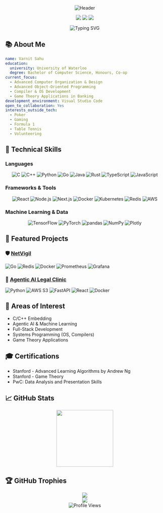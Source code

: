 <div align="center">
  <img src="https://capsule-render.vercel.app/api?type=waving&color=gradient&height=150&section=header&text=Varnit%20Sahu&fontSize=50&animation=fadeIn&fontAlignY=32&desc=Software%20Engineer&descAlignY=50&descAlign=70" alt="Header" />
</div>

<p align="center">
  <a href="mailto:vsahu@uwaterloo.ca"><img src="https://img.shields.io/badge/Email-vsahu%40uwaterloo.ca-4285F4?style=for-the-badge&logo=gmail&logoColor=white&labelColor=2e3440&color=4c566a"/></a>
  <a href="https://linkedin.com/in/varnitsahu"><img src="https://img.shields.io/badge/LinkedIn-varnitsahu-0077B5?style=for-the-badge&logo=linkedin&logoColor=white&labelColor=2e3440&color=4c566a"/></a>
  <a href="https://github.com/VarnitOS"><img src="https://img.shields.io/badge/GitHub-VarnitOS-181717?style=for-the-badge&logo=github&logoColor=white&labelColor=2e3440&color=4c566a"/></a>
</p>

<div align="center">
  <img src="https://readme-typing-svg.herokuapp.com?font=Fira+Code&weight=500&size=28&duration=4000&pause=1000&color=88C0D0&center=true&vCenter=true&width=600&height=70&lines=Building+High-Performance+Systems;Machine+Learning+%26+Game+Theory;Full+Stack+Development;Low-Level+Systems+Programming" alt="Typing SVG" />
</div>

## 📚 About Me

```yaml
name: Varnit Sahu
education:
  university: University of Waterloo
  degree: Bachelor of Computer Science, Honours, Co-op
current_focus:
  - Advanced Computer Organization & Design
  - Advanced Object-Oriented Programming
  - Compiler & OS Development
  - Game Theory Applications in Banking
development_environment: Visual Studio Code
open_to_collaboration: Yes
interests_outside_tech:
  - Poker
  - Gaming
  - Formula 1
  - Table Tennis
  - Volunteering
```

## 🔧 Technical Skills

### Languages
<p align="center">
  <img src="https://img.shields.io/badge/C-A8B9CC?style=for-the-badge&logo=c&logoColor=black" alt="C" />
  <img src="https://img.shields.io/badge/C++-00599C?style=for-the-badge&logo=c%2B%2B&logoColor=white" alt="C++" />
  <img src="https://img.shields.io/badge/Python-3776AB?style=for-the-badge&logo=python&logoColor=white" alt="Python" />
  <img src="https://img.shields.io/badge/Go-00ADD8?style=for-the-badge&logo=go&logoColor=white" alt="Go" />
  <img src="https://img.shields.io/badge/Java-ED8B00?style=for-the-badge&logo=openjdk&logoColor=white" alt="Java" />
  <img src="https://img.shields.io/badge/Rust-000000?style=for-the-badge&logo=rust&logoColor=white" alt="Rust" />
  <img src="https://img.shields.io/badge/TypeScript-3178C6?style=for-the-badge&logo=typescript&logoColor=white" alt="TypeScript" />
  <img src="https://img.shields.io/badge/JavaScript-F7DF1E?style=for-the-badge&logo=javascript&logoColor=black" alt="JavaScript" />
</p>

### Frameworks & Tools
<p align="center">
  <img src="https://img.shields.io/badge/React-61DAFB?style=for-the-badge&logo=react&logoColor=black" alt="React" />
  <img src="https://img.shields.io/badge/Node.js-339933?style=for-the-badge&logo=nodedotjs&logoColor=white" alt="Node.js" />
  <img src="https://img.shields.io/badge/Next.js-000000?style=for-the-badge&logo=nextdotjs&logoColor=white" alt="Next.js" />
  <img src="https://img.shields.io/badge/Docker-2496ED?style=for-the-badge&logo=docker&logoColor=white" alt="Docker" />
  <img src="https://img.shields.io/badge/Kubernetes-326CE5?style=for-the-badge&logo=kubernetes&logoColor=white" alt="Kubernetes" />
  <img src="https://img.shields.io/badge/Redis-DC382D?style=for-the-badge&logo=redis&logoColor=white" alt="Redis" />
  <img src="https://img.shields.io/badge/AWS-232F3E?style=for-the-badge&logo=amazonaws&logoColor=white" alt="AWS" />
</p>

### Machine Learning & Data
<p align="center">
  <img src="https://img.shields.io/badge/TensorFlow-FF6F00?style=for-the-badge&logo=tensorflow&logoColor=white" alt="TensorFlow" />
  <img src="https://img.shields.io/badge/PyTorch-EE4C2C?style=for-the-badge&logo=pytorch&logoColor=white" alt="PyTorch" />
  <img src="https://img.shields.io/badge/pandas-150458?style=for-the-badge&logo=pandas&logoColor=white" alt="pandas" />
  <img src="https://img.shields.io/badge/NumPy-013243?style=for-the-badge&logo=numpy&logoColor=white" alt="NumPy" />
  <img src="https://img.shields.io/badge/Plotly-3F4F75?style=for-the-badge&logo=plotly&logoColor=white" alt="Plotly" />
</p>

## 🚀 Featured Projects

### 🛡️ [NetVigil](https://github.com/VarnitOS/NetVigil)
<p>
  <img src="https://img.shields.io/badge/Go-00ADD8?style=flat-square&logo=go&logoColor=white" alt="Go" />
  <img src="https://img.shields.io/badge/Redis-DC382D?style=flat-square&logo=redis&logoColor=white" alt="Redis" />
  <img src="https://img.shields.io/badge/Docker-2496ED?style=flat-square&logo=docker&logoColor=white" alt="Docker" />
  <img src="https://img.shields.io/badge/Prometheus-E6522C?style=flat-square&logo=prometheus&logoColor=white" alt="Prometheus" />
  <img src="https://img.shields.io/badge/Grafana-F46800?style=flat-square&logo=grafana&logoColor=white" alt="Grafana" />
</p>

### 🤖 [Agentic AI Legal Clinic](https://github.com/VarnitOS/GenAiGenesis)
<p>
  <img src="https://img.shields.io/badge/Python-3776AB?style=flat-square&logo=python&logoColor=white" alt="Python" />
  <img src="https://img.shields.io/badge/AWS_S3-569A31?style=flat-square&logo=amazons3&logoColor=white" alt="AWS S3" />
  <img src="https://img.shields.io/badge/FastAPI-009688?style=flat-square&logo=fastapi&logoColor=white" alt="FastAPI" />
  <img src="https://img.shields.io/badge/React-61DAFB?style=flat-square&logo=react&logoColor=black" alt="React" />
  <img src="https://img.shields.io/badge/Docker-2496ED?style=flat-square&logo=docker&logoColor=white" alt="Docker" />
</p>

## 🧠 Areas of Interest
- C/C++ Embedding
- Agentic AI & Machine Learning
- Full-Stack Development
- Systems Programming (OS, Compilers)
- Game Theory Applications

## 🎓 Certifications
- Stanford - Advanced Learning Algorithms by Andrew Ng
- Stanford - Game Theory
- PwC: Data Analysis and Presentation Skills

## 📈 GitHub Stats

<div align="center">
  <img height="180em" src="https://github-readme-stats.vercel.app/api/top-langs/?username=VarnitOS&layout=compact&theme=nord" />
</div>

## 🏆 GitHub Trophies
<div align="center">
   <img src="https://github-profile-trophy.vercel.app/?username=VarnitOS&theme=nord&no-frame=true&row=1&margin-w=15" />
 </div>

<div align="center">
  <img src="https://capsule-render.vercel.app/api?type=waving&color=gradient&height=100&section=footer" />
</div>

<div align="center">
  <img src="https://komarev.com/ghpvc/?username=VarnitOS&color=88C0D0&style=flat-square" alt="Profile Views" />
</div>



